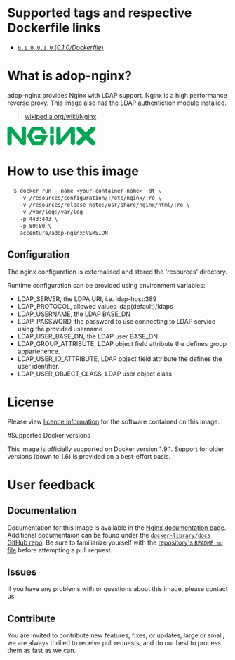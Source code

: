 # Supported tags and respective Dockerfile links

- [`0.1.0`, `0.1.0` (*0.1.0/Dockerfile*)](https://github.com/ibmjulius/nginx/blob/master/Dockerfile.md)


# What is adop-nginx?

adop-nginx provides Nginx with LDAP support. Nginx is a high performance reverse proxy. This image also has the LDAP authentiction module installed.

> [wikipedia.org/wiki/Nginx](https://en.wikipedia.org/wiki/Nginx)

![logo](https://raw.githubusercontent.com/docker-library/docs/master/nginx/logo.png)

# How to use this image

      $ docker run --name <your-container-name> -dt \
        -v /resources/configuration/:/etc/nginx/:ro \
        -v /resources/release_note:/usr/share/nginx/html/:ro \
        -v /var/log:/var/log
        -p 443:443 \
        -p 80:80 \
        accenture/adop-nginx:VERSION

## Configuration

The nginx configuration is externalised and stored the 'resources' directory.

Runtime configuration can be provided using environment variables:

* LDAP_SERVER, the LDPA URI, i.e. ldap-host:389
* LDAP_PROTOCOL, allowed values ldap(default)/ldaps
* LDAP_USERNAME, the LDAP BASE_DN
* LDAP_PASSWORD, the password to use connecting to LDAP service using the provided username
* LDAP_USER_BASE_DN, the LDAP user BASE_DN
* LDAP_GROUP_ATTRIBUTE, LDAP object field attribute the defines group appartenence.
* LDAP_USER_ID_ATTRIBUTE, LDAP object field attribute the defines the user identifier.
* LDAP_USER_OBJECT_CLASS, LDAP user object class

# License
Please view [licence information](LICENCE.md) for the software contained on this image.

#Supported Docker versions

This image is officially supported on Docker version 1.9.1.
Support for older versions (down to 1.6) is provided on a best-effort basis.

# User feedback

## Documentation
Documentation for this image is available in the [Nginx documentation page](http://nginx.org/en/docs/).
Additional documentaion can be found under the [`docker-library/docs` GitHub repo](https://github.com/docker-library/docs). Be sure to familiarize yourself with the [repository's `README.md` file](https://github.com/docker-library/docs/blob/master/README.md) before attempting a pull request.

## Issues
If you have any problems with or questions about this image, please contact us.

## Contribute
You are invited to contribute new features, fixes, or updates, large or small; we are always thrilled to receive pull requests, and do our best to process them as fast as we can.


